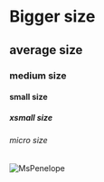 # Bigger size
## average size
### medium size
#### small size
##### xsmall size
###### micro size
![MsPenelope](https://i.natgeofe.com/k/6d301bfc-ff93-4f6f-9179-b1f66b19b9b3/pig-young-closeup_2x3.jpg)
